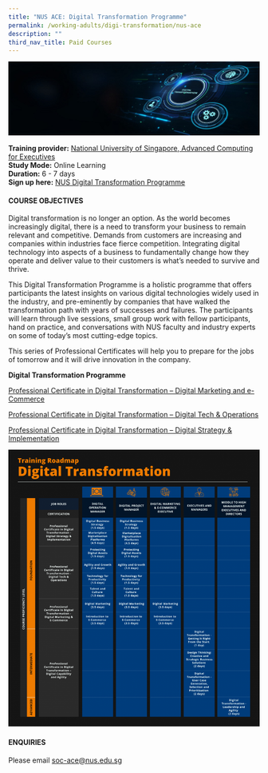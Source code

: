 ```yaml
---
title: "NUS ACE: Digital Transformation Programme"
permalink: /working-adults/digi-transformation/nus-ace
description: ""
third_nav_title: Paid Courses
---
```


![NUS Digital Transformation Programme](/images/NUS-Digi-Transformation.jpg)

**Training provider:** [National University of Singapore, Advanced Computing for Executives](https://ace.nus.edu.sg/)  
**Study Mode:** Online Learning   
**Duration:** 6 - 7 days <br>
**Sign up here:** [NUS Digital Transformation Programme](https://ace.nus.edu.sg/event/nus-digital-transformation-programme/)

#### **COURSE OBJECTIVES**

Digital transformation is no longer an option. As the world becomes increasingly digital, there is a need to transform your business to remain relevant and competitive. Demands from customers are increasing and companies within industries face fierce competition. Integrating digital technology into aspects of a business to fundamentally change how they operate and deliver value to their customers is what’s needed to survive and thrive.

This Digital Transformation Programme is a holistic programme that offers participants the latest insights on various digital technologies widely used in the industry, and pre-eminently by companies that have walked the transformation path with years of successes and failures. The participants will learn through live sessions, small group work with fellow participants, hand on practice, and conversations with NUS faculty and industry experts on some of today’s most cutting-edge topics. 

This series of Professional Certificates will help you to prepare for the jobs of tomorrow and it will drive innovation in the company.

**Digital Transformation Programme**

[Professional Certificate in Digital Transformation – Digital Marketing and e-Commerce](https://ace.nus.edu.sg/event/professional-certificate-in-digital-transformation-digital-marketing-and-e-commerce/)

[Professional Certificate in Digital Transformation – Digital Tech & Operations](https://ace.nus.edu.sg/event/professional-certificate-in-digital-transformation-digital-tech-operations/)

[Professional Certificate in Digital Transformation – Digital Strategy & Implementation](https://ace.nus.edu.sg/event/professional-certificate-in-digital-transformation-digital-strategy-implementation/)

![Training Roadmap for Digital Transformation](/images/Training-Roadmap-931x1024.png)

#### **ENQUIRIES**
Please email soc-ace@nus.edu.sg

